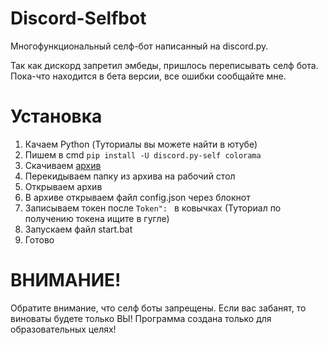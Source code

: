 # Discord-Selfbot
Многофункциональный селф-бот написанный на discord.py.

Так как дискорд запретил эмбеды, пришлось переписывать селф бота. Пока-что находится в бета версии, все ошибки сообщайте мне.

# Установка
1. Качаем Python (Туториалы вы можете найти в ютубе)
2. Пишем в cmd `pip install -U discord.py-self colorama`
3. Скачиваем [архив](https://github.com/Its-LALOL/Discord-Selfbot/archive/refs/heads/main.zip)
4. Перекидываем папку из архива на рабочий стол
5. Открываем архив
6. В архиве открываем файл config.json через блокнот
7. Записываем токен после `Token": ` в ковычках (Туториал по получению токена ищите в гугле)
8. Запускаем файл start.bat
9. Готово

# ВНИМАНИЕ!
Обратите внимание, что селф боты запрещены. Если вас забанят, то виноваты будете только ВЫ!
Программа создана только для образовательных целях!
